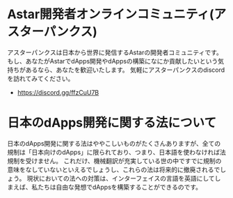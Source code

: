 # Astar開発者オンラインコミュニティ(アスターパンクス)

アスターパンクスは日本から世界に発信するAstarの開発者コミュニティです。
もし、あなたがAstarでdApps開発やdAppsの構築になにか貢献したいという気持ちがあるなら、あなたを歓迎いたします。
気軽にアスターパンクスのdiscordを訪れてみてください。

 * https://discord.gg/ffzCuU7B

# 日本のdApps開発に関する法について

日本のdApps開発に関する法はややこしいものがたくさんありますが、全ての規制は「日本向けのdApps」に限られており、つまり、日本語を使わなければ法規制を受けません。
これだけ、機械翻訳が充実している世の中ですでに規制の意味をなしていないといえるでしょうし、これらの法は将来的に撤廃されるでしょう。
現状においての法への対策は、インターフェイスの言語を英語にしてしまえば、私たちは自由な発想でdAppsを構築することができるのです。

